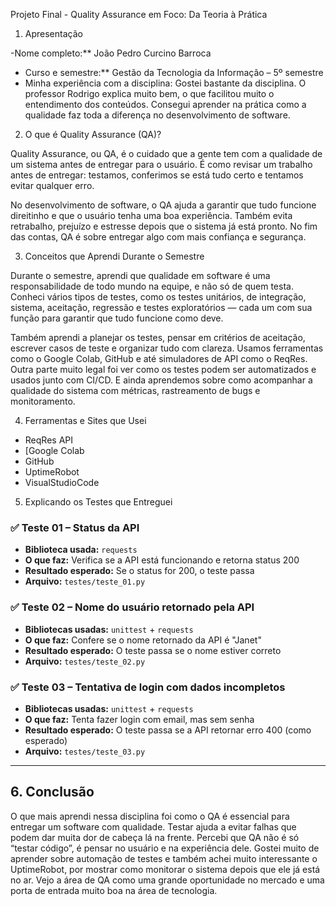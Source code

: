 Projeto Final - Quality Assurance em Foco: Da Teoria à Prática

1. Apresentação

-Nome completo:** João Pedro Curcino Barroca  
- Curso e semestre:** Gestão da Tecnologia da Informação – 5º semestre  
- Minha experiência com a disciplina: Gostei bastante da disciplina. O professor Rodrigo explica muito bem, o que facilitou muito o entendimento dos conteúdos. Consegui aprender na prática como a qualidade faz toda a diferença no desenvolvimento de software.


2. O que é Quality Assurance (QA)?

Quality Assurance, ou QA, é o cuidado que a gente tem com a qualidade de um sistema antes de entregar para o usuário. É como revisar um trabalho antes de entregar: testamos, conferimos se está tudo certo e tentamos evitar qualquer erro.

No desenvolvimento de software, o QA ajuda a garantir que tudo funcione direitinho e que o usuário tenha uma boa experiência. Também evita retrabalho, prejuízo e estresse depois que o sistema já está pronto. No fim das contas, QA é sobre entregar algo com mais confiança e segurança.


3. Conceitos que Aprendi Durante o Semestre

Durante o semestre, aprendi que qualidade em software é uma responsabilidade de todo mundo na equipe, e não só de quem testa. Conheci vários tipos de testes, como os testes unitários, de integração, sistema, aceitação, regressão e testes exploratórios — cada um com sua função para garantir que tudo funcione como deve.

Também aprendi a planejar os testes, pensar em critérios de aceitação, escrever casos de teste e organizar tudo com clareza. Usamos ferramentas como o Google Colab, GitHub e até simuladores de API como o ReqRes. Outra parte muito legal foi ver como os testes podem ser automatizados e usados junto com CI/CD. E ainda aprendemos sobre como acompanhar a qualidade do sistema com métricas, rastreamento de bugs e monitoramento.


4. Ferramentas e Sites que Usei

- ReqRes API
- [Google Colab
- GitHub
- UptimeRobot
- VisualStudioCode 


5. Explicando os Testes que Entreguei

### ✅ Teste 01 – Status da API
- **Biblioteca usada:** `requests`
- **O que faz:** Verifica se a API está funcionando e retorna status 200
- **Resultado esperado:** Se o status for 200, o teste passa
- **Arquivo:** `testes/teste_01.py`

### ✅ Teste 02 – Nome do usuário retornado pela API
- **Bibliotecas usadas:** `unittest` + `requests`
- **O que faz:** Confere se o nome retornado da API é "Janet"
- **Resultado esperado:** O teste passa se o nome estiver correto
- **Arquivo:** `testes/teste_02.py`

### ✅ Teste 03 – Tentativa de login com dados incompletos
- **Bibliotecas usadas:** `unittest` + `requests`
- **O que faz:** Tenta fazer login com email, mas sem senha
- **Resultado esperado:** O teste passa se a API retornar erro 400 (como esperado)
- **Arquivo:** `testes/teste_03.py`

---

## 6. Conclusão

O que mais aprendi nessa disciplina foi como o QA é essencial para entregar um software com qualidade. Testar ajuda a evitar falhas que podem dar muita dor de cabeça lá na frente. Percebi que QA não é só “testar código”, é pensar no usuário e na experiência dele. Gostei muito de aprender sobre automação de testes e também achei muito interessante o UptimeRobot, por mostrar como monitorar o sistema depois que ele já está no ar. Vejo a área de QA como uma grande oportunidade no mercado e uma porta de entrada muito boa na área de tecnologia.






